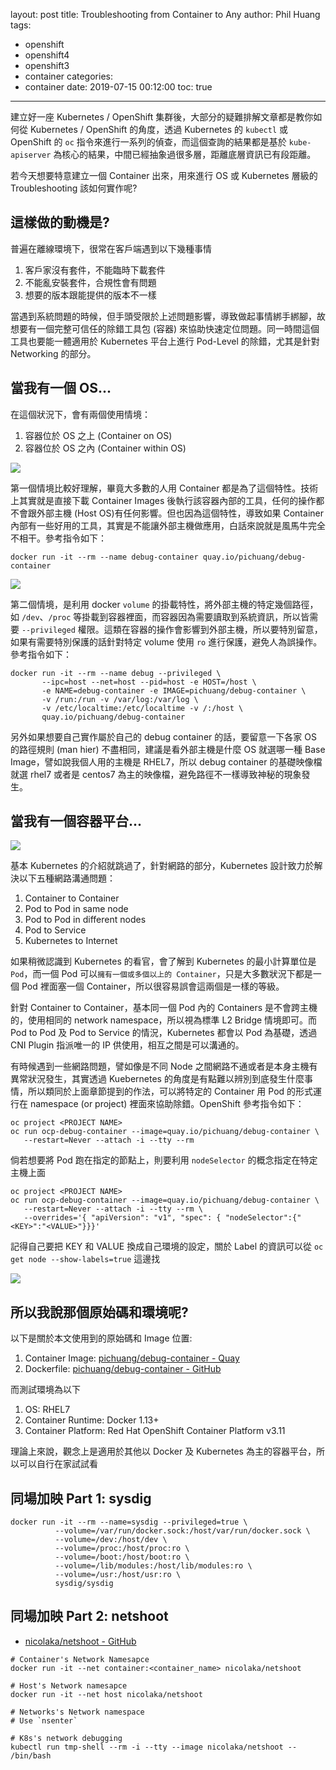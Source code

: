 layout: post
title: Troubleshooting from Container to Any
author: Phil Huang
tags:
  - openshift
  - openshift4
  - openshift3
  - container
categories:
  - container
date: 2019-07-15 00:12:00
toc: true
---
建立好一座 Kubernetes / OpenShift 集群後，大部分的疑難排解文章都是教你如何從 Kubernetes / OpenShift 的角度，透過 Kubernetes 的 `kubectl` 或 OpenShift 的 `oc` 指令來進行一系列的偵查，而這個查詢的結果都是基於 `kube-apiserver` 為核心的結果，中間已經抽象過很多層，距離底層資訊已有段距離。

若今天想要特意建立一個 Container 出來，用來進行 OS 或 Kubernetes 層級的 Troubleshooting 該如何實作呢?

<!--more-->

## 這樣做的動機是?

普遍在離線環境下，很常在客戶端遇到以下幾種事情

1. 客戶家沒有套件，不能臨時下載套件
2. 不能亂安裝套件，合規性會有問題
3. 想要的版本跟能提供的版本不一樣

當遇到系統問題的時候，但手頭受限於上述問題影響，導致做起事情綁手綁腳，故想要有一個完整可信任的除錯工具包 (容器) 來協助快速定位問題。同一時間這個工具也要能一體適用於 Kubernetes 平台上進行 Pod-Level 的除錯，尤其是針對 Networking 的部分。


## 當我有一個 OS...

在這個狀況下，會有兩個使用情境：

1. 容器位於 OS 之上 (Container on OS)
2. 容器位於 OS 之內 (Container within OS)

![](/images/container-on-os.png)

第一個情境比較好理解，畢竟大多數的人用 Container 都是為了這個特性。技術上其實就是直接下載 Container Images 後執行該容器內部的工具，任何的操作都不會跟外部主機 (Host OS)有任何影響。但也因為這個特性，導致如果 Container 內部有一些好用的工具，其實是不能讓外部主機做應用，白話來說就是風馬牛完全不相干。參考指令如下：

```
docker run -it --rm --name debug-container quay.io/pichuang/debug-container
```

![](/images/container-within-os.png)

第二個情境，是利用 docker `volume` 的掛載特性，將外部主機的特定幾個路徑，如 `/dev`、`/proc` 等掛載到容器裡面，而容器因為需要讀取到系統資訊，所以皆需要 `--privileged` 權限。這類在容器的操作會影響到外部主機，所以要特別留意，如果有需要特別保護的話針對特定 volume 使用 `ro` 進行保護，避免人為誤操作。參考指令如下：

```
docker run -it --rm --name debug --privileged \
       --ipc=host --net=host --pid=host -e HOST=/host \
       -e NAME=debug-container -e IMAGE=pichuang/debug-container \
       -v /run:/run -v /var/log:/var/log \
       -v /etc/localtime:/etc/localtime -v /:/host \
       quay.io/pichuang/debug-container
```

另外如果想要自己實作屬於自己的 debug container 的話，要留意一下各家 OS 的路徑規則 (man hier) 不盡相同，建議是看外部主機是什麼 OS 就選哪一種 Base Image，譬如說我個人用的主機是 RHEL7，所以 debug container 的基礎映像檔就選 rhel7 或者是 centos7 為主的映像檔，避免路徑不一樣導致神秘的現象發生。

## 當我有一個容器平台...

![](/images/k8s-networking.png)

基本 Kubernetes 的介紹就跳過了，針對網路的部分，Kubernetes 設計致力於解決以下五種網路溝通問題：

1. Container to Container
2. Pod to Pod in same node
3. Pod to Pod in different nodes
4. Pod to Service
5. Kubernetes to Internet

如果稍微認識到 Kubernetes 的看官，會了解到 Kubernetes 的最小計算單位是 `Pod`，而一個 Pod 可以`擁有一個或多個以上的 Container`，只是大多數狀況下都是一個 Pod 裡面塞一個 Container，所以很容易誤會這兩個是一樣的等級。

針對 Container to Container，基本同一個 Pod 內的 Containers 是不會跨主機的，使用相同的 network namespace，所以視為標準 L2 Bridge 情境即可。而 Pod to Pod 及 Pod to Service 的情況，Kubernetes 都會以 Pod 為基礎，透過 CNI Plugin 指派唯一的 IP 供使用，相互之間是可以溝通的。

有時候遇到一些網路問題，譬如像是不同 Node 之間網路不通或者是本身主機有異常狀況發生，其實透過 Kuebernetes 的角度是有點難以辨別到底發生什麼事情，所以類同於上面章節提到的作法，可以將特定的 Container 用 Pod 的形式運行在 namespace (or project) 裡面來協助除錯。OpenShift 參考指令如下：

```
oc project <PROJECT NAME>
oc run ocp-debug-container --image=quay.io/pichuang/debug-container \
   --restart=Never --attach -i --tty --rm
```

倘若想要將 Pod 跑在指定的節點上，則要利用 `nodeSelector` 的概念指定在特定主機上面

```
oc project <PROJECT NAME>
oc run ocp-debug-container --image=quay.io/pichuang/debug-container \
   --restart=Never --attach -i --tty --rm \
   --overrides='{ "apiVersion": "v1", "spec": { "nodeSelector":{"<KEY>":"<VALUE>"}}}'
```

記得自己要把 KEY 和 VALUE 換成自己環境的設定，關於 Label 的資訊可以從 `oc get node --show-labels=true` 這邊找

![](/images/run-on-openshift.png)

## 所以我說那個原始碼和環境呢?

以下是關於本文使用到的原始碼和 Image 位置: 
1. Container Image: [pichuang/debug-container - Quay](https://quay.io/repository/pichuang/debug-container?tab=info)
2. Dockerfile: [pichuang/debug-container - GitHub](https://github.com/pichuang/debug-container)

而測試環境為以下

1. OS: RHEL7
2. Container Runtime: Docker 1.13+
3. Container Platform: Red Hat OpenShift Container Platform v3.11

理論上來說，觀念上是適用於其他以 Docker 及 Kubernetes 為主的容器平台，所以可以自行在家試試看

## 同場加映 Part 1: sysdig

```
docker run -it --rm --name=sysdig --privileged=true \
          --volume=/var/run/docker.sock:/host/var/run/docker.sock \
          --volume=/dev:/host/dev \
          --volume=/proc:/host/proc:ro \
          --volume=/boot:/host/boot:ro \
          --volume=/lib/modules:/host/lib/modules:ro \
          --volume=/usr:/host/usr:ro \
          sysdig/sysdig
```

## 同場加映 Part 2: netshoot
- [nicolaka/netshoot - GitHub](https://github.com/nicolaka/netshoot)
```
# Container's Network Namesapce
docker run -it --net container:<container_name> nicolaka/netshoot

# Host's Network namesapce
docker run -it --net host nicolaka/netshoot

# Networks's Network namespace
# Use `nsenter`

# K8s's network debugging
kubectl run tmp-shell --rm -i --tty --image nicolaka/netshoot -- /bin/bash
```